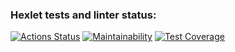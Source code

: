 ### Hexlet tests and linter status:
[![Actions Status](https://github.com/ruav/java-project-lvl2/workflows/hexlet-check/badge.svg)](https://github.com/ruav/java-project-lvl2/actions)
[![Maintainability](https://api.codeclimate.com/v1/badges/${{CODECLIMATE_KEY}}/maintainability)](https://codeclimate.com/github/ruav/java-project-lvl2/maintainability)
[![Test Coverage](https://api.codeclimate.com/v1/badges/${{CODECLIMATE_KEY}}/test_coverage)](https://codeclimate.com/github/ruav/java-project-lvl2/test_coverage)